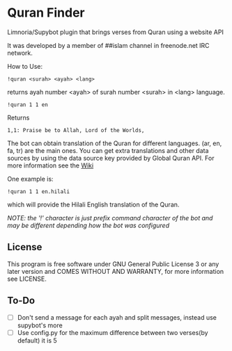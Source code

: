 Quran Finder
============

Limnoria/Supybot plugin that brings verses from Quran using a website API

It was developed by a member of ##islam channel in freenode.net IRC network.

How to Use:

```
!quran <surah> <ayah> <lang>
```
returns ayah number \<ayah\> of surah number \<surah\> in \<lang\> language.

```
!quran 1 1 en
```
Returns 
```
1,1: Praise be to Allah, Lord of the Worlds,
```

The bot can obtain translation of the Quran for different languages. (ar, en, fa, tr) are the main ones. You can get extra translations and other data sources by using the data source key provided by Global Quran API. For more information see the [Wiki](https://github.com/SafaAlfulaij/QuranFinder/wiki)

One example is:
```
!quran 1 1 en.hilali
```
which will provide the Hilali English translation of the Quran.

_NOTE: the '!' character is just prefix command character of the bot and may be different depending how the bot was configured_

## License
This program is free software under GNU General Public License 3 or any later version and COMES WITHOUT AND WARRANTY, for more information see LICENSE.

## To-Do
- [ ] Don't send a message for each ayah and split messages, instead use supybot's more
- [ ] Use config.py for the maximum difference between two verses(by default) it is 5
